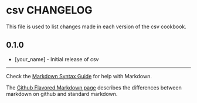 # csv CHANGELOG

This file is used to list changes made in each version of the csv cookbook.

## 0.1.0
- [your_name] - Initial release of csv

- - -
Check the [Markdown Syntax Guide](http://daringfireball.net/projects/markdown/syntax) for help with Markdown.

The [Github Flavored Markdown page](http://github.github.com/github-flavored-markdown/) describes the differences between markdown on github and standard markdown.
